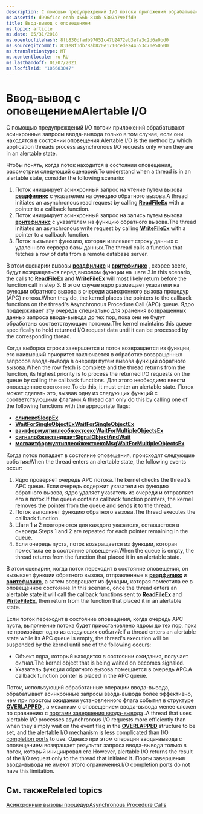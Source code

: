 ```yaml
---
description: С помощью предупреждений I/O потоки приложений обрабатывают асинхронные запросы ввода-вывода только в том случае, если они находятся в состоянии оповещения.
ms.assetid: d996f1cc-eeab-456b-818b-5307a79effd9
title: Ввод-вывод с оповещением
ms.topic: article
ms.date: 05/31/2018
ms.openlocfilehash: 8fb830dfadb97051c47b2472eb3e7a3c2d6a0bd0
ms.sourcegitcommit: 831e8f3db78ab820e1710cede244553c70e50500
ms.translationtype: MT
ms.contentlocale: ru-RU
ms.lasthandoff: 01/07/2021
ms.locfileid: "105683047"
---
```

# <a name="alertable-io"></a><span data-ttu-id="f9c6f-103">Ввод-вывод с оповещением</span><span class="sxs-lookup"><span data-stu-id="f9c6f-103">Alertable I/O</span></span>

<span data-ttu-id="f9c6f-104">С помощью предупреждений I/O потоки приложений обрабатывают асинхронные запросы ввода-вывода только в том случае, если они находятся в состоянии оповещения.</span><span class="sxs-lookup"><span data-stu-id="f9c6f-104">Alertable I/O is the method by which application threads process asynchronous I/O requests only when they are in an alertable state.</span></span>

<span data-ttu-id="f9c6f-105">Чтобы понять, когда поток находится в состоянии оповещения, рассмотрим следующий сценарий:</span><span class="sxs-lookup"><span data-stu-id="f9c6f-105">To understand when a thread is in an alertable state, consider the following scenario:</span></span>

1.  <span data-ttu-id="f9c6f-106">Поток инициирует асинхронный запрос на чтение путем вызова [**реадфиликс**](/windows/desktop/api/FileAPI/nf-fileapi-readfileex) с указателем на функцию обратного вызова.</span><span class="sxs-lookup"><span data-stu-id="f9c6f-106">A thread initiates an asynchronous read request by calling [**ReadFileEx**](/windows/desktop/api/FileAPI/nf-fileapi-readfileex) with a pointer to a callback function.</span></span>
2.  <span data-ttu-id="f9c6f-107">Поток инициирует асинхронный запрос на запись путем вызова [**вритефиликс**](/windows/desktop/api/FileAPI/nf-fileapi-writefileex) с указателем на функцию обратного вызова.</span><span class="sxs-lookup"><span data-stu-id="f9c6f-107">The thread initiates an asynchronous write request by calling [**WriteFileEx**](/windows/desktop/api/FileAPI/nf-fileapi-writefileex) with a pointer to a callback function.</span></span>
3.  <span data-ttu-id="f9c6f-108">Поток вызывает функцию, которая извлекает строку данных с удаленного сервера базы данных.</span><span class="sxs-lookup"><span data-stu-id="f9c6f-108">The thread calls a function that fetches a row of data from a remote database server.</span></span>

<span data-ttu-id="f9c6f-109">В этом сценарии вызовы [**реадфиликс**](/windows/desktop/api/FileAPI/nf-fileapi-readfileex) и [**вритефиликс**](/windows/desktop/api/FileAPI/nf-fileapi-writefileex) , скорее всего, будут возвращаться перед вызовом функции на шаге 3.</span><span class="sxs-lookup"><span data-stu-id="f9c6f-109">In this scenario, the calls to [**ReadFileEx**](/windows/desktop/api/FileAPI/nf-fileapi-readfileex) and [**WriteFileEx**](/windows/desktop/api/FileAPI/nf-fileapi-writefileex) will most likely return before the function call in step 3.</span></span> <span data-ttu-id="f9c6f-110">В этом случае ядро размещает указатели на функции обратного вызова в очереди асинхронного вызова процедур (APC) потока.</span><span class="sxs-lookup"><span data-stu-id="f9c6f-110">When they do, the kernel places the pointers to the callback functions on the thread's Asynchronous Procedure Call (APC) queue.</span></span> <span data-ttu-id="f9c6f-111">Ядро поддерживает эту очередь специально для хранения возвращенных данных запроса ввода-вывода до тех пор, пока они не будут обработаны соответствующим потоком.</span><span class="sxs-lookup"><span data-stu-id="f9c6f-111">The kernel maintains this queue specifically to hold returned I/O request data until it can be processed by the corresponding thread.</span></span>

<span data-ttu-id="f9c6f-112">Когда выборка строки завершается и поток возвращается из функции, его наивысший приоритет заключается в обработке возвращенных запросов ввода-вывода в очереди путем вызова функций обратного вызова.</span><span class="sxs-lookup"><span data-stu-id="f9c6f-112">When the row fetch is complete and the thread returns from the function, its highest priority is to process the returned I/O requests on the queue by calling the callback functions.</span></span> <span data-ttu-id="f9c6f-113">Для этого необходимо ввести оповещенное состояние.</span><span class="sxs-lookup"><span data-stu-id="f9c6f-113">To do this, it must enter an alertable state.</span></span> <span data-ttu-id="f9c6f-114">Поток может сделать это, вызвав одну из следующих функций с соответствующими флагами:</span><span class="sxs-lookup"><span data-stu-id="f9c6f-114">A thread can only do this by calling one of the following functions with the appropriate flags:</span></span>

-   [<span data-ttu-id="f9c6f-115">**слипекс**</span><span class="sxs-lookup"><span data-stu-id="f9c6f-115">**SleepEx**</span></span>](/windows/desktop/api/synchapi/nf-synchapi-sleepex)
-   [<span data-ttu-id="f9c6f-116">**WaitForSingleObjectEx**</span><span class="sxs-lookup"><span data-stu-id="f9c6f-116">**WaitForSingleObjectEx**</span></span>](/windows/desktop/api/synchapi/nf-synchapi-waitforsingleobjectex)
-   [<span data-ttu-id="f9c6f-117">**ваитформултиплеобжектсекс**</span><span class="sxs-lookup"><span data-stu-id="f9c6f-117">**WaitForMultipleObjectsEx**</span></span>](/windows/desktop/api/synchapi/nf-synchapi-waitformultipleobjectsex)
-   [<span data-ttu-id="f9c6f-118">**сигналобжектандваит**</span><span class="sxs-lookup"><span data-stu-id="f9c6f-118">**SignalObjectAndWait**</span></span>](/windows/win32/api/synchapi/nf-synchapi-signalobjectandwait)
-   [<span data-ttu-id="f9c6f-119">**мсгваитформултиплеобжектсекс**</span><span class="sxs-lookup"><span data-stu-id="f9c6f-119">**MsgWaitForMultipleObjectsEx**</span></span>](/windows/desktop/api/winuser/nf-winuser-msgwaitformultipleobjectsex)

<span data-ttu-id="f9c6f-120">Когда поток попадает в состояние оповещения, происходят следующие события:</span><span class="sxs-lookup"><span data-stu-id="f9c6f-120">When the thread enters an alertable state, the following events occur:</span></span>

1.  <span data-ttu-id="f9c6f-121">Ядро проверяет очередь APC потока.</span><span class="sxs-lookup"><span data-stu-id="f9c6f-121">The kernel checks the thread's APC queue.</span></span> <span data-ttu-id="f9c6f-122">Если очередь содержит указатели на функцию обратного вызова, ядро удаляет указатель из очереди и отправляет его в поток.</span><span class="sxs-lookup"><span data-stu-id="f9c6f-122">If the queue contains callback function pointers, the kernel removes the pointer from the queue and sends it to the thread.</span></span>
2.  <span data-ttu-id="f9c6f-123">Поток выполняет функцию обратного вызова.</span><span class="sxs-lookup"><span data-stu-id="f9c6f-123">The thread executes the callback function.</span></span>
3.  <span data-ttu-id="f9c6f-124">Шаги 1 и 2 повторяются для каждого указателя, оставшегося в очереди.</span><span class="sxs-lookup"><span data-stu-id="f9c6f-124">Steps 1 and 2 are repeated for each pointer remaining in the queue.</span></span>
4.  <span data-ttu-id="f9c6f-125">Если очередь пуста, поток возвращается из функции, которая поместила ее в состояние оповещения.</span><span class="sxs-lookup"><span data-stu-id="f9c6f-125">When the queue is empty, the thread returns from the function that placed it in an alertable state.</span></span>

<span data-ttu-id="f9c6f-126">В этом сценарии, когда поток переходит в состояние оповещения, он вызывает функции обратного вызова, отправленные в [**реадфиликс**](/windows/desktop/api/FileAPI/nf-fileapi-readfileex) и [**вритефиликс**](/windows/desktop/api/FileAPI/nf-fileapi-writefileex), а затем возвращает из функции, которая поместила ее в оповещенное состояние.</span><span class="sxs-lookup"><span data-stu-id="f9c6f-126">In this scenario, once the thread enters an alertable state it will call the callback functions sent to [**ReadFileEx**](/windows/desktop/api/FileAPI/nf-fileapi-readfileex) and [**WriteFileEx**](/windows/desktop/api/FileAPI/nf-fileapi-writefileex), then return from the function that placed it in an alertable state.</span></span>

<span data-ttu-id="f9c6f-127">Если поток переходит в состояние оповещения, когда очередь APC пуста, выполнение потока будет приостановлено ядром до тех пор, пока не произойдет одно из следующих событий:</span><span class="sxs-lookup"><span data-stu-id="f9c6f-127">If a thread enters an alertable state while its APC queue is empty, the thread's execution will be suspended by the kernel until one of the following occurs:</span></span>

-   <span data-ttu-id="f9c6f-128">Объект ядра, который находится в состоянии ожидания, получает сигнал.</span><span class="sxs-lookup"><span data-stu-id="f9c6f-128">The kernel object that is being waited on becomes signaled.</span></span>
-   <span data-ttu-id="f9c6f-129">Указатель функции обратного вызова помещается в очередь APC.</span><span class="sxs-lookup"><span data-stu-id="f9c6f-129">A callback function pointer is placed in the APC queue.</span></span>

<span data-ttu-id="f9c6f-130">Поток, использующий обработанные операции ввода-вывода, обрабатывает асинхронные запросы ввода-вывода более эффективно, чем при простом ожидании установленного флага события в структуре [**OVERLAPPED**](/windows/desktop/api/minwinbase/ns-minwinbase-overlapped) , а механизм с оповещением ввода-вывода менее сложен по сравнению с [портами завершения ввода-вывода](i-o-completion-ports.md) .</span><span class="sxs-lookup"><span data-stu-id="f9c6f-130">A thread that uses alertable I/O processes asynchronous I/O requests more efficiently than when they simply wait on the event flag in the [**OVERLAPPED**](/windows/desktop/api/minwinbase/ns-minwinbase-overlapped) structure to be set, and the alertable I/O mechanism is less complicated than [I/O completion ports](i-o-completion-ports.md) to use.</span></span> <span data-ttu-id="f9c6f-131">Однако при этом операция ввода-вывода с оповещением возвращает результат запроса ввода-вывода только в поток, который инициировал его.</span><span class="sxs-lookup"><span data-stu-id="f9c6f-131">However, alertable I/O returns the result of the I/O request only to the thread that initiated it.</span></span> <span data-ttu-id="f9c6f-132">Порты завершения ввода-вывода не имеют этого ограничения.</span><span class="sxs-lookup"><span data-stu-id="f9c6f-132">I/O completion ports do not have this limitation.</span></span>

## <a name="related-topics"></a><span data-ttu-id="f9c6f-133">См. также</span><span class="sxs-lookup"><span data-stu-id="f9c6f-133">Related topics</span></span>

<dl> <dt>

[<span data-ttu-id="f9c6f-134">Асинхронные вызовы процедур</span><span class="sxs-lookup"><span data-stu-id="f9c6f-134">Asynchronous Procedure Calls</span></span>](/windows/desktop/Sync/asynchronous-procedure-calls)
</dt> </dl>

 

 
